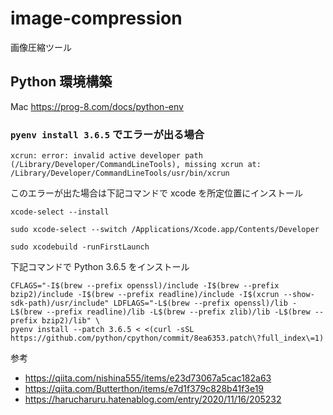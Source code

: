 # image-compression
画像圧縮ツール


## Python 環境構築
Mac https://prog-8.com/docs/python-env

### `pyenv install 3.6.5` でエラーが出る場合

```
xcrun: error: invalid active developer path (/Library/Developer/CommandLineTools), missing xcrun at: /Library/Developer/CommandLineTools/usr/bin/xcrun
```  

このエラーが出た場合は下記コマンドで xcode を所定位置にインストール  
```
xcode-select --install
```

```
sudo xcode-select --switch /Applications/Xcode.app/Contents/Developer
```

```
sudo xcodebuild -runFirstLaunch
```

下記コマンドで Python 3.6.5 をインストール
```
CFLAGS="-I$(brew --prefix openssl)/include -I$(brew --prefix bzip2)/include -I$(brew --prefix readline)/include -I$(xcrun --show-sdk-path)/usr/include" LDFLAGS="-L$(brew --prefix openssl)/lib -L$(brew --prefix readline)/lib -L$(brew --prefix zlib)/lib -L$(brew --prefix bzip2)/lib" \
pyenv install --patch 3.6.5 < <(curl -sSL https://github.com/python/cpython/commit/8ea6353.patch\?full_index\=1)
```

参考
- https://qiita.com/nishina555/items/e23d73067a5cac182a63
- https://qiita.com/Butterthon/items/e7d1f379c828b41f3e19
- https://harucharuru.hatenablog.com/entry/2020/11/16/205232
